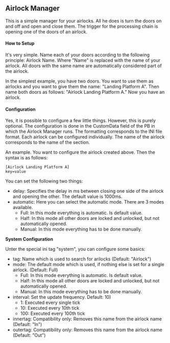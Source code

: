 ## Airlock Manager

This is a simple manager for your airlocks. All he does is turn the doors on and off and open and close them. The 
trigger for the processing chain is opening one of the doors of an airlock.

#### How to Setup

It's very simple. Name each of your doors according to the following principle: Airlock Name. Where "Name" is 
replaced with the name of your airlock. All doors with the same name are automatically considered part of the 
airlock.

In the simplest example, you have two doors. You want to use them as airlocks and you want to give them the 
name: "Landing Platform A". Then name both doors as follows: "Airlock Landing Platform A." Now you have an airlock.

#### Configuration

Yes, it is possible to configure a few little things. However, this is purely optional. The configuration is done 
in the CustomData field of the PB in which the Airlock Manager runs. The formatting corresponds to the INI file 
format. Each airlock can be configured individually. The name of the airlock corresponds to the name of the section.

An example. You want to configure the airlock created above. Then the syntax is as follows:
```
[Airlock Landing Platform A]
key=value
```

You can set the following two things:

* delay: Specifies the delay in ms between closing one side of the airlock and opening the other. The default value is 1000ms.
* automatic: Here you can select the automatic mode. There are 3 modes available.
  * Full: In this mode everything is automatic. Is default value.
  * Half: In this mode all other doors are locked and unlocked, but not automatically opened. 
  * Manual: In this mode everything has to be done manually.

**System Configuration**

Unter the special ini tag "system", you can configure some basics:

* tag: Name which is used to search for arilocks (Default: "Airlock")
* mode: The default mode which is used, if nothing else is set for a single airlock. (Default: Full)
  * Full: In this mode everything is automatic. Is default value.
  * Half: In this mode all other doors are locked and unlocked, but not automatically opened. 
  * Manual: In this mode everything has to be done manually.
* interval: Set the update frequency. Default: 10)
  * 1: Executed every single tick
  * 10: Executed every 10th tick
  * 100: Executed every 100th tick
* innertag: Compatibility only: Removes this name from the airlock name (Default: "In")
* outertag: Compatibility only: Removes this name from the airlock name (Default: "Out")
